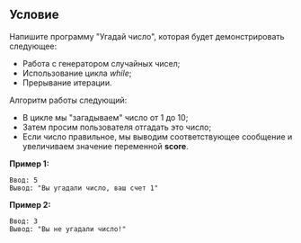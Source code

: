 ## Условие

Напишите программу "Угадай число", которая будет демонстрировать следующее:
- Работа с генератором случайных чисел;
- Использование цикла *while*;
- Прерывание итерации.

Алгоритм работы следующий:
- В цикле мы "загадываем" число от 1 до 10;
- Затем просим пользователя отгадать это число;
- Если число правильное, мы выводим соответствующее сообщение и увеличиваем значение переменной **score**.

**Пример 1:**

	Ввод: 5
	Вывод: "Вы угадали число, ваш счет 1"

**Пример 2:**

	Ввод: 3
	Вывод: "Вы не угадали число!"